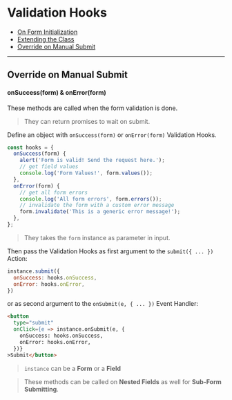 # Validation Hooks

* [On Form Initialization](constructor.md)
* [Extending the Class](extending.md)
* [Override on Manual Submit](override.md)

---

## Override on Manual Submit
#### onSuccess(form) & onError(form)

These methods are called when the form validation is done.

> They can return promises to wait on submit.

Define an object with `onSuccess(form)` or `onError(form)` Validation Hooks.

```javascript
const hooks = {
  onSuccess(form) {
    alert('Form is valid! Send the request here.');
    // get field values
    console.log('Form Values!', form.values());
  },
  onError(form) {
    // get all form errors
    console.log('All form errors', form.errors());
    // invalidate the form with a custom error message
    form.invalidate('This is a generic error message!');
  },
};
```

> They takes the `form` instance as parameter in input.

Then pass the Validation Hooks as first argument to the `submit({ ... })` Action:

```javascript
instance.submit({
  onSuccess: hooks.onSuccess,
  onError: hooks.onError,
})
```

or as second argument to the `onSubmit(e, { ... })` Event Handler:

```html
<button
  type="submit"
  onClick={e => instance.onSubmit(e, {
    onSuccess: hooks.onSuccess,
    onError: hooks.onError,
  })}
>Submit</button>
```

> `instance` can be a **Form** or a **Field**

> These methods can be called on **Nested Fields** as well for **Sub-Form Submitting**.
